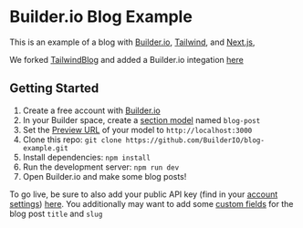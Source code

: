# Builder.io Blog Example

This is an example of a blog with [Builder.io](https://www.builder.io/m/developers), [Tailwind](https://github.com/tailwindlabs/tailwindcss), and [Next.js](https://github.com/vercel/next.js/),

We forked [TailwindBlog](https://github.com/timlrx/tailwind-nextjs-starter-blog) and added a Builder.io integation [here](https://github.com/BuilderIO/blog-example/blob/main/pages/blog/%5B...slug%5D.js#L1)

## Getting Started

1. Create a free account with [Builder.io](https://www.builder.io/)
2. In your Builder space, create a [section model](https://www.builder.io/c/docs/models-sections) named `blog-post`
3. Set the [Preview URL](https://www.builder.io/c/docs/guides/preview-url) of your model to `http://localhost:3000`
4. Clone this repo: `git clone https://github.com/BuilderIO/blog-example.git`
5. Install dependencies: `npm install`
6. Run the development server: `npm run dev`
7. Open Builder.io and make some blog posts!

To go live, be sure to also add your public API key (find in your [account settings](builder.io/account)) [here](https://github.com/BuilderIO/blog-example/blob/main/pages/blog/%5B...slug%5D.js#L4). You additionally may want to add some [custom fields](https://www.builder.io/c/docs/custom-fields) for the blog post `title` and `slug`
